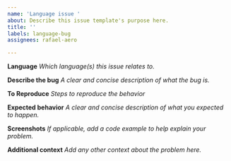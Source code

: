 ```yaml
---
name: 'Language issue '
about: Describe this issue template's purpose here.
title: ''
labels: language-bug
assignees: rafael-aero

---
```


**Language**
_Which language(s) this issue relates to._

**Describe the bug**
_A clear and concise description of what the bug is._

**To Reproduce**
_Steps to reproduce the behavior_

**Expected behavior**
_A clear and concise description of what you expected to happen._

**Screenshots**
_If applicable, add a code example to help explain your problem._

**Additional context**
_Add any other context about the problem here._
